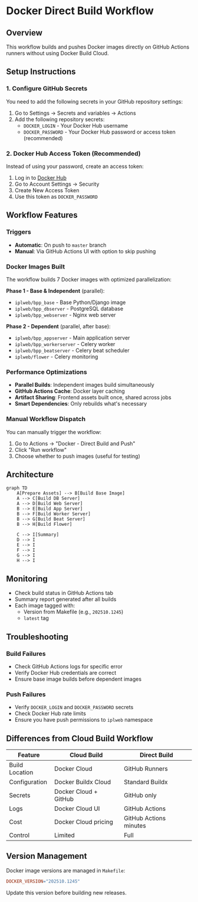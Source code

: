 # Docker Direct Build Workflow

## Overview
This workflow builds and pushes Docker images directly on GitHub Actions runners without using Docker Build Cloud.

## Setup Instructions

### 1. Configure GitHub Secrets
You need to add the following secrets in your GitHub repository settings:

1. Go to Settings → Secrets and variables → Actions
2. Add the following repository secrets:
   - `DOCKER_LOGIN` - Your Docker Hub username
   - `DOCKER_PASSWORD` - Your Docker Hub password or access token (recommended)

### 2. Docker Hub Access Token (Recommended)
Instead of using your password, create an access token:
1. Log in to [Docker Hub](https://hub.docker.com)
2. Go to Account Settings → Security
3. Create New Access Token
4. Use this token as `DOCKER_PASSWORD`

## Workflow Features

### Triggers
- **Automatic**: On push to `master` branch
- **Manual**: Via GitHub Actions UI with option to skip pushing

### Docker Images Built
The workflow builds 7 Docker images with optimized parallelization:

**Phase 1 - Base & Independent** (parallel):
- `iplweb/bpp_base` - Base Python/Django image
- `iplweb/bpp_dbserver` - PostgreSQL database
- `iplweb/bpp_webserver` - Nginx web server

**Phase 2 - Dependent** (parallel, after base):
- `iplweb/bpp_appserver` - Main application server
- `iplweb/bpp_workerserver` - Celery worker
- `iplweb/bpp_beatserver` - Celery beat scheduler
- `iplweb/flower` - Celery monitoring

### Performance Optimizations
- **Parallel Builds**: Independent images build simultaneously
- **GitHub Actions Cache**: Docker layer caching
- **Artifact Sharing**: Frontend assets built once, shared across jobs
- **Smart Dependencies**: Only rebuilds what's necessary

### Manual Workflow Dispatch
You can manually trigger the workflow:
1. Go to Actions → "Docker - Direct Build and Push"
2. Click "Run workflow"
3. Choose whether to push images (useful for testing)

## Architecture
```mermaid
graph TD
    A[Prepare Assets] --> B[Build Base Image]
    A --> C[Build DB Server]
    A --> D[Build Web Server]
    B --> E[Build App Server]
    B --> F[Build Worker Server]
    B --> G[Build Beat Server]
    B --> H[Build Flower]

    C --> I[Summary]
    D --> I
    E --> I
    F --> I
    G --> I
    H --> I
```

## Monitoring
- Check build status in GitHub Actions tab
- Summary report generated after all builds
- Each image tagged with:
  - Version from Makefile (e.g., `202510.1245`)
  - `latest` tag

## Troubleshooting

### Build Failures
- Check GitHub Actions logs for specific error
- Verify Docker Hub credentials are correct
- Ensure base image builds before dependent images

### Push Failures
- Verify `DOCKER_LOGIN` and `DOCKER_PASSWORD` secrets
- Check Docker Hub rate limits
- Ensure you have push permissions to `iplweb` namespace

## Differences from Cloud Build Workflow

| Feature | Cloud Build | Direct Build |
|---------|------------|--------------|
| Build Location | Docker Cloud | GitHub Runners |
| Configuration | Docker Buildx Cloud | Standard Buildx |
| Secrets | Docker Cloud + GitHub | GitHub only |
| Logs | Docker Cloud UI | GitHub Actions |
| Cost | Docker Cloud pricing | GitHub Actions minutes |
| Control | Limited | Full |

## Version Management
Docker image versions are managed in `Makefile`:
```makefile
DOCKER_VERSION="202510.1245"
```

Update this version before building new releases.
